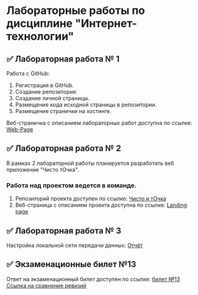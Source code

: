 # Лабораторные работы по дисциплине "Интернет-технологии"

## ✅ Лабораторная работа № 1

Работа с GitHub: 
1. Регистрация в GitHub.
2. Создание репозитория.
3. Создание личной страницы.
4. Размещение кода исходной страницы в репозитории.
5. Размещение странички на хостинге.

Веб-страничка с описанием лабораторных работ доступна по ссылке: [Web-Page](https://makyhaky.github.io/Lab_inet-2022/)

## ✅ Лабораторная работа № 2

В рамках 2 лабораторной работы планируется разработать веб приложение "Чисто тОчка".

### Работа над проектом ведется в команде.
1. Репозиторий проекта доступен по ссылке: [Чисто и тОчка](https://github.com/MakyHaky/ChistoTochka)
2. Веб-страница с описанием проекта доступна по ссылке: [Landing page](https://github.com/MakyHaky/ChistoTochka/wiki)

## ✅ Лабораторная работа № 3
Настройка локальной сети передачи данных: [Отчёт](https://drive.google.com/file/d/1Akf87fxnrbVGNUhCZppwLvI4ogEzbjha/view?usp=share_link)

## ✅ Экзаменационные билет №13

Ответ на экзаменационный билет доступен по ссылке:
[билет №13](https://github.com/stankin/inet-2022/wiki/exams#билет-13)<br>
[Ссылка на сравнение ревизий](https://github.com/stankin/inet-2022/wiki/exam13/_compare/1f8b4e9934ea26fd93185560a376de28a3376d87...76f7bed82c1f51b46f77cdf25d6020ce281da239)
